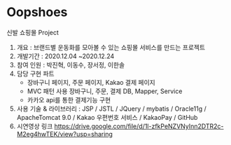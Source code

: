 # Oopshoes
신발 쇼핑몰 Project
1. 개요 : 브랜드별 운동화를 모아볼 수 있는 쇼핑몰 서비스를 만드는 프로젝트 
2. 개발기간 : 2020.12.04 ~2020.12.24
3. 참여 인원 : 박진혁, 이동수, 장서정, 이한솔
4. 담당 구현 파트
    * 장바구니 페이지, 주문 페이지, Kakao 결제 페이지
    * MVC 패턴 사용 장바구니, 주문, 결제 DB, Mapper, Service
    * 카카오 api를 통한 결제기능 구현
5. 사용 기술 & 라이브러리 : JSP / JSTL / JQuery / mybatis / Oracle11g / ApacheTomcat 9.0 / Kakao 우편번호 서비스 / KakaoPay / GitHub
6. 시연영상 링크
      https://drive.google.com/file/d/1l-zfkPeNZVNyInn2DTR2c-M2eg4hwTEK/view?usp=sharing

